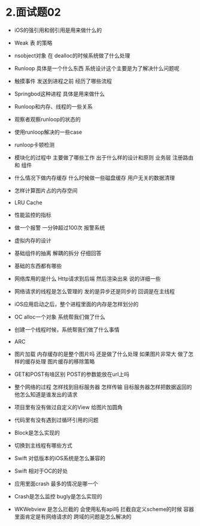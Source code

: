 # 2.面试题02

- iOS的强引用和弱引用是用来做什么的 
- Weak 表  的策略  
- nsobject对象  在 dealloc的时候系统做了什么处理
- Runloop 具体是一个什么东西  系统设计这个主要是为了解决什么问题呢 
-  触摸事件 发送到进程之前 经历了哪些流程 
- Springbod这种进程 具体是用来做什么 
- Runloop和内存、线程的一些关系  
- 观察者观察runloop的状态的 
- 使用runloop解决的一些case
- runloop卡顿检测 
- 模块化的过程中 主要做了哪些工作 出于什么样的设计和原则
  业务层 注册路由 和 组件 

- 什么情况下做内存缓存 什么时候做一些磁盘缓存   用户无关的数据清理  
- 怎样计算图片占的内存空间 
- LRU Cache
- 性能监控的指标  
- 做一个报警   一分钟超过100次 报警系统  
- 虚拟内存的设计 

- 基础组件的抽离 解耦的拆分 仔细回答 
- 基础的东西都有哪些 
- 网络库用的是什么    Http请求到后端 然后渲染出来 说的详细一些
- 网络请求的线程是怎么管理的  发的是异步还是同步的 回调是在主线程 
- iOS应用启动之后，整个进程里面的内存是怎样划分的 
- OC  alloc一个对象 系统帮我们做了什么
- 创建一个线程时候，系统帮我们做了什么事情
- ARC
- 图片加载  内存缓存的是整个图片吗 还是做了什么处理 如果图片非常大 做了怎样的缓存处理 
  图片缓存的移除策略  
- GET和POST有啥区别   POST的参数能放在url上吗 
- 整个网络的过程 怎样找到目标服务器 怎样传输    目标服务器怎样把数据返回的 他怎么知道是谁发出的请求
- 项目里有没有做过自定义的View 给图片加圆角  
- 代码里有没有遇到过循环引用的问题 
- Block是怎么实现的 
- 切换到主线程有哪些方式  
- Swift 对低版本的iOS系统是怎么兼容的
- Swift 相对于OC的好处  
- 应用里面crash 最多的情况是哪一个 
- Crash是怎么监控   bugly是怎么实现的   
- WKWebview 是怎么拦截的 会使用私有api吗 
  拦截自定义scheme的时候 容器里面肯定是有网络请求的  跨域的问题是怎么解决的
